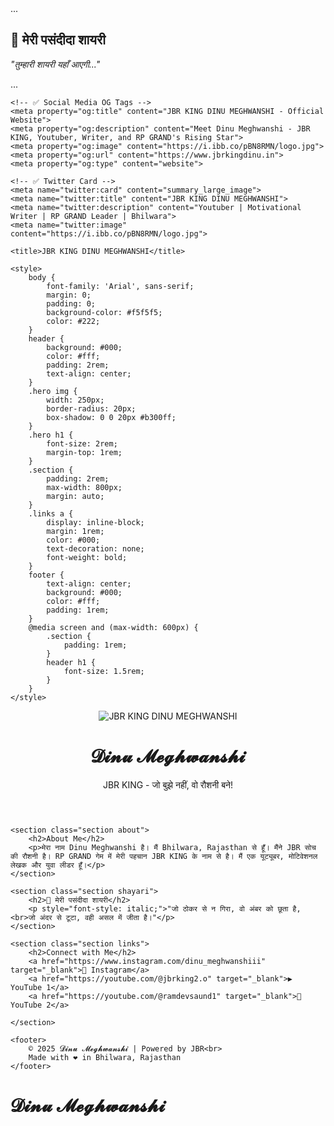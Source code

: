 <section class="section about">...</section>

<!-- 👇 यहाँ डालो अपनी शायरी -->
<section class="section shayari">
    <h2>🌟 मेरी पसंदीदा शायरी</h2>
    <p style="font-style: italic;">"तुम्हारी शायरी यहाँ आएगी..."</p>
</section>
<!-- 👆 यहीं डालो -->


<section class="section links">...</section>
<!DOCTYPE html>
<html lang="hi">
<head>
    <!-- ✅ SEO META TAGS -->
    <meta charset="UTF-8">
    <meta name="viewport" content="width=device-width, initial-scale=1.0">
    <meta name="title" content="JBR KING DINU MEGHWANSHI - Official Website">
    <meta name="description" content="Official website of JBR KING DINU MEGHWANSHI - Youtuber, Motivational Writer, RP GRAND Leader, and Digital Creator from Bhilwara, Rajasthan.">
    <meta name="keywords" content="JBR, Dinu Meghwanshi, JBR KING, RP GRAND, Motivational Writer, YouTuber, Bhilwara, Rajasthan, JBR dinu, King Dinu, Dinu, King, JBR Dinu Meghwanshi">
    <meta name="author" content="Dinu Meghwanshi">
    <meta name="robots" content="index, follow">

    <!-- ✅ Social Media OG Tags -->
    <meta property="og:title" content="JBR KING DINU MEGHWANSHI - Official Website">
    <meta property="og:description" content="Meet Dinu Meghwanshi - JBR KING, Youtuber, Writer, and RP GRAND's Rising Star">
    <meta property="og:image" content="https://i.ibb.co/pBN8RMN/logo.jpg">
    <meta property="og:url" content="https://www.jbrkingdinu.in">
    <meta property="og:type" content="website">

    <!-- ✅ Twitter Card -->
    <meta name="twitter:card" content="summary_large_image">
    <meta name="twitter:title" content="JBR KING DINU MEGHWANSHI">
    <meta name="twitter:description" content="Youtuber | Motivational Writer | RP GRAND Leader | Bhilwara">
    <meta name="twitter:image" content="https://i.ibb.co/pBN8RMN/logo.jpg">
    
    <title>JBR KING DINU MEGHWANSHI</title>

    <style>
        body {
            font-family: 'Arial', sans-serif;
            margin: 0;
            padding: 0;
            background-color: #f5f5f5;
            color: #222;
        }
        header {
            background: #000;
            color: #fff;
            padding: 2rem;
            text-align: center;
        }
        .hero img {
            width: 250px;
            border-radius: 20px;
            box-shadow: 0 0 20px #b300ff;
        }
        .hero h1 {
            font-size: 2rem;
            margin-top: 1rem;
        }
        .section {
            padding: 2rem;
            max-width: 800px;
            margin: auto;
        }
        .links a {
            display: inline-block;
            margin: 1rem;
            color: #000;
            text-decoration: none;
            font-weight: bold;
        }
        footer {
            text-align: center;
            background: #000;
            color: #fff;
            padding: 1rem;
        }
        @media screen and (max-width: 600px) {
            .section {
                padding: 1rem;
            }
            header h1 {
                font-size: 1.5rem;
            }
        }
    </style>
</head>
<body>
    <header class="hero">
        <img src="https://i.ibb.co/pBN8RMN/logo.jpg" alt="JBR KING DINU MEGHWANSHI">
        <h1>𝓓𝓲𝓷𝓾 𝓜𝓮𝓰𝓱𝔀𝓪𝓷𝓼𝓱𝓲</h1>
        <p>JBR KING - जो बुझे नहीं, वो रौशनी बने!</p>
    </header>

    <section class="section about">
        <h2>About Me</h2>
        <p>मेरा नाम Dinu Meghwanshi है। मैं Bhilwara, Rajasthan से हूँ। मैंने JBR सोच की रौशनी है। RP GRAND गेम में मेरी पहचान JBR KING के नाम से है। मैं एक यूट्यूबर, मोटिवेशनल लेखक और युवा लीडर हूँ।</p>
    </section>

    <section class="section shayari">
        <h2>🌟 मेरी पसंदीदा शायरी</h2>
        <p style="font-style: italic;">"जो ठोकर से न गिरा, वो अंबर को छूता है,<br>जो अंदर से टूटा, वही असल में जीता है।"</p>
    </section>

    <section class="section links">
        <h2>Connect with Me</h2>
        <a href="https://www.instagram.com/dinu_meghwanshiii" target="_blank">📸 Instagram</a>
        <a href="https://youtube.com/@jbrking2.o" target="_blank">▶️ YouTube 1</a>
        <a href="https://youtube.com/@ramdevsaund1" target="_blank">🎥 YouTube 2</a>

    </section>

    <footer>
        © 2025 𝓓𝓲𝓷𝓾 𝓜𝓮𝓰𝓱𝔀𝓪𝓷𝓼𝓱𝓲 | Powered by JBR<br>
        Made with ❤️ in Bhilwara, Rajasthan
    </footer>
</body>
</html>
<h1>𝓓𝓲𝓷𝓾 𝓜𝓮𝓰𝓱𝔀𝓪𝓷𝓼𝓱𝓲</h1>
